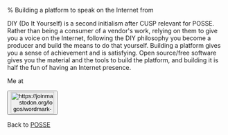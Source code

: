 % Building a platform to speak on the Internet from

DIY (Do It Yourself) is a second initialism after CUSP relevant for POSSE. Rather than being a consumer of a vendor's work, relying on them to give you a voice on the Internet, following the DIY philosophy you become a producer and build the means to do that yourself. Building a platform gives you a sense of achievement and is satisfying. Open source/free software gives you the material and the tools to build the platform, and building it is half the fun of having an Internet presence.



Me at
<form action='https://mastodon.sdf.org/@drbean'>
<button type='submit' class='btn'>
<img src='./mastodon.svg'
alt='https://joinmastodon.org/logos/wordmark-black-text.svg'
style='width:100px;height:50px'/>
</button></form>

Back to [POSSE](POSSE.html)
